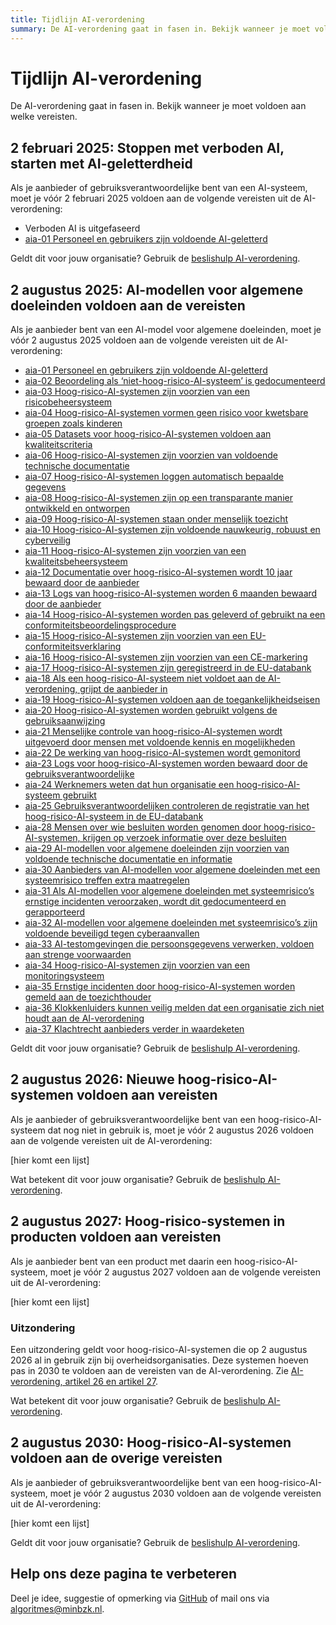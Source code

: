 ```yaml
---
title: Tijdlijn AI-verordening
summary: De AI-verordening gaat in fasen in. Bekijk wanneer je moet voldoen aan welke vereisten.
---
```


# Tijdlijn AI-verordening
De AI-verordening gaat in fasen in. Bekijk wanneer je moet voldoen aan welke vereisten.

## 2 februari 2025: Stoppen met verboden AI, starten met AI-geletterdheid
Als je aanbieder of gebruiksverantwoordelijke bent van een AI-systeem, moet je vóór 2 februari 2025 voldoen aan de volgende vereisten uit de AI-verordening:

* Verboden AI is uitgefaseerd
* [aia-01 Personeel en gebruikers zijn voldoende AI-geletterd](../vereisten/aia-01-ai-geletterdheid/index)

Geldt dit voor jouw organisatie? Gebruik de [beslishulp AI-verordening](https://ai-verordening-beslishulp.apps.digilab.network/).

## 2 augustus 2025: AI-modellen voor algemene doeleinden voldoen aan de vereisten
Als je aanbieder bent van een AI-model voor algemene doeleinden, moet je vóór 2 augustus 2025 voldoen aan de volgende vereisten uit de AI-verordening:
* [aia-01 Personeel en gebruikers zijn voldoende AI-geletterd](https://minbzk.github.io/Algoritmekader/voldoen-aan-wetten-en-regels/vereisten/aia-01-ai-geletterdheid/index.html)
* [aia-02 Beoordeling als ‘niet-hoog-risico-AI-systeem’ is gedocumenteerd](https://minbzk.github.io/Algoritmekader/voldoen-aan-wetten-en-regels/vereisten/aia-02-documentatie-beoordeling-niet-hoog-risico-ai/index.html)
* [aia-03 Hoog-risico-AI-systemen zijn voorzien van een risicobeheersysteem](https://minbzk.github.io/Algoritmekader/voldoen-aan-wetten-en-regels/vereisten/aia-03-risicobeheersysteem/index.html)
* [aia-04 Hoog-risico-AI-systemen vormen geen risico voor kwetsbare groepen zoals kinderen](https://minbzk.github.io/Algoritmekader/voldoen-aan-wetten-en-regels/vereisten/aia-04-risicobeoordeling-voor-jongeren-en-kwetsbaren/index.html)
* [aia-05 Datasets voor hoog-risico-AI-systemen voldoen aan kwaliteitscriteria](https://minbzk.github.io/Algoritmekader/voldoen-aan-wetten-en-regels/vereisten/aia-05-data-kwaliteitscriteria/index.html)
* [aia-06 Hoog-risico-AI-systemen zijn voorzien van voldoende technische documentatie](https://minbzk.github.io/Algoritmekader/voldoen-aan-wetten-en-regels/vereisten/aia-06-technische-documentatie/index.html)
* [aia-07 Hoog-risico-AI-systemen loggen automatisch bepaalde gegevens](https://minbzk.github.io/Algoritmekader/voldoen-aan-wetten-en-regels/vereisten/aia-07-automatische-logregistratie/index.html)
* [aia-08 Hoog-risico-AI-systemen zijn op een transparante manier ontwikkeld en ontworpen](https://minbzk.github.io/Algoritmekader/voldoen-aan-wetten-en-regels/vereisten/aia-08-transparantie-aan-gebruiksverantwoordelijken/index.html)
* [aia-09 Hoog-risico-AI-systemen staan onder menselijk toezicht](https://minbzk.github.io/Algoritmekader/voldoen-aan-wetten-en-regels/vereisten/aia-09-menselijk-toezicht/index.html)
* [aia-10 Hoog-risico-AI-systemen zijn voldoende nauwkeurig, robuust en cyberveilig](https://minbzk.github.io/Algoritmekader/voldoen-aan-wetten-en-regels/vereisten/aia-10-nauwkeurigheid-robuustheid-cyberbeveiliging/index.html)
* [aia-11 Hoog-risico-AI-systemen zijn voorzien van een kwaliteitsbeheersysteem](https://minbzk.github.io/Algoritmekader/voldoen-aan-wetten-en-regels/vereisten/aia-11-systeem-voor-kwaliteitsbeheer/index.html)
* [aia-12 Documentatie over hoog-risico-AI-systemen wordt 10 jaar bewaard door de aanbieder](https://minbzk.github.io/Algoritmekader/voldoen-aan-wetten-en-regels/vereisten/aia-12-bewaartermijn-voor-documentatie/index.html)
* [aia-13 Logs van hoog-risico-AI-systemen worden 6 maanden bewaard door de aanbieder](https://minbzk.github.io/Algoritmekader/voldoen-aan-wetten-en-regels/vereisten/aia-13-bewaartermijn-voor-gegenereerde-logs/index.html)
* [aia-14 Hoog-risico-AI-systemen worden pas geleverd of gebruikt na een conformiteitsbeoordelingsprocedure](https://minbzk.github.io/Algoritmekader/voldoen-aan-wetten-en-regels/vereisten/aia-14-conformiteitsbeoordeling/index.html)
* [aia-15 Hoog-risico-AI-systemen zijn voorzien van een EU-conformiteitsverklaring](https://minbzk.github.io/Algoritmekader/voldoen-aan-wetten-en-regels/vereisten/aia-15-eu-conformiteitsverklaring/index.html)
* [aia-16 Hoog-risico-AI-systemen zijn voorzien van een CE-markering](https://minbzk.github.io/Algoritmekader/voldoen-aan-wetten-en-regels/vereisten/aia-16-ce-markering/index.html)
* [aia-17 Hoog-risico-AI-systemen zijn geregistreerd in de EU-databank](https://minbzk.github.io/Algoritmekader/voldoen-aan-wetten-en-regels/vereisten/aia-17-registratieverplichtingen/index.html)
* [aia-18 Als een hoog-risico-AI-systeem niet voldoet aan de AI-verordening, grijpt de aanbieder in](https://minbzk.github.io/Algoritmekader/voldoen-aan-wetten-en-regels/vereisten/aia-18-corrigerende-maatregelen-voor-non-conforme-ai/index.html)
* [aia-19 Hoog-risico-AI-systemen voldoen aan de toegankelijkheidseisen](https://minbzk.github.io/Algoritmekader/voldoen-aan-wetten-en-regels/vereisten/aia-19-toegankelijkheidseisen/index.html)
* [aia-20 Hoog-risico-AI-systemen worden gebruikt volgens de gebruiksaanwijzing](https://minbzk.github.io/Algoritmekader/voldoen-aan-wetten-en-regels/vereisten/aia-20-gebruiksverantwoordelijken-maatregelen/index.html)
* [aia-21 Menselijke controle van hoog-risico-AI-systemen wordt uitgevoerd door mensen met voldoende kennis en mogelijkheden](https://minbzk.github.io/Algoritmekader/voldoen-aan-wetten-en-regels/vereisten/aia-21-gebruiksverantwoordelijken-menselijk-toezicht/index.html)
* [aia-22 De werking van hoog-risico-AI-systemen wordt gemonitord](https://minbzk.github.io/Algoritmekader/voldoen-aan-wetten-en-regels/vereisten/aia-22-gebruiksverantwoordelijken-monitoren-werking/index.html)
* [aia-23 Logs voor hoog-risico-AI-systemen worden bewaard door de gebruiksverantwoordelijke](https://minbzk.github.io/Algoritmekader/voldoen-aan-wetten-en-regels/vereisten/aia-23-gebruiksverantwoordelijken-bewaren-logs/index.html)
* [aia-24 Werknemers weten dat hun organisatie een hoog-risico-AI-systeem gebruikt](https://minbzk.github.io/Algoritmekader/voldoen-aan-wetten-en-regels/vereisten/aia-24-informeren-werknemers/index.html)
* [aia-25 Gebruiksverantwoordelijken controleren de registratie van het hoog-risico-AI-systeem in de EU-databank](https://minbzk.github.io/Algoritmekader/voldoen-aan-wetten-en-regels/vereisten/aia-25-gebruiksverantwoordelijken-registratieverplichtingen/index.html)
* [aia-28 Mensen over wie besluiten worden genomen door hoog-risico-AI-systemen, krijgen op verzoek informatie over deze besluiten](https://minbzk.github.io/Algoritmekader/voldoen-aan-wetten-en-regels/vereisten/aia-26-recht-op-uitleg-ai-besluiten/index.html)
* [aia-29 AI-modellen voor algemene doeleinden zijn voorzien van voldoende technische documentatie en informatie](https://minbzk.github.io/Algoritmekader/voldoen-aan-wetten-en-regels/vereisten/aia-29-ai-modellen-algemene-doeleinden/index.html)
* [aia-30 Aanbieders van AI-modellen voor algemene doeleinden met een systeemrisico treffen extra maatregelen](https://minbzk.github.io/Algoritmekader/voldoen-aan-wetten-en-regels/vereisten/aia-30-ai-modellen-algemene-doeleinden-systeemrisico/index.html)
* [aia-31 Als AI-modellen voor algemene doeleinden met systeemrisico’s ernstige incidenten veroorzaken, wordt dit gedocumenteerd en gerapporteerd](https://minbzk.github.io/Algoritmekader/voldoen-aan-wetten-en-regels/vereisten/aia-31-ai-modellen-algemene-doeleinden-systeemrisico-ernstige-incidenten/index.html)
* [aia-32 AI-modellen voor algemene doeleinden met systeemrisico’s zijn voldoende beveiligd tegen cyberaanvallen](https://minbzk.github.io/Algoritmekader/voldoen-aan-wetten-en-regels/vereisten/aia-32-ai-modellen-algemene-doeleinden-systeemrisico-cyberbeveiliging/index.html)
* [aia-33 AI-testomgevingen die persoonsgegevens verwerken, voldoen aan strenge voorwaarden](https://minbzk.github.io/Algoritmekader/voldoen-aan-wetten-en-regels/vereisten/aia-33-verwerking-in-testomgeving/index.html)
* [aia-34 Hoog-risico-AI-systemen zijn voorzien van een monitoringsysteem](https://minbzk.github.io/Algoritmekader/voldoen-aan-wetten-en-regels/vereisten/aia-34-monitoring-na-het-in-de-handel-brengen/index.html)
* [aia-35 Ernstige incidenten door hoog-risico-AI-systemen worden gemeld aan de toezichthouder](https://minbzk.github.io/Algoritmekader/voldoen-aan-wetten-en-regels/vereisten/aia-35-melding-ernstige-incidenten/index.html)
* [aia-36 Klokkenluiders kunnen veilig melden dat een organisatie zich niet houdt aan de AI-verordening](https://minbzk.github.io/Algoritmekader/voldoen-aan-wetten-en-regels/vereisten/aia-36-melding-inbreuk-op-ai-verordening/index.html)
* [aia-37 Klachtrecht aanbieders verder in waardeketen](https://minbzk.github.io/Algoritmekader/voldoen-aan-wetten-en-regels/vereisten/aia-37-recht-klacht-indienen-bij-ai-bureau/index.html)

Geldt dit voor jouw organisatie? Gebruik de [beslishulp AI-verordening](https://ai-verordening-beslishulp.apps.digilab.network/).

## 2 augustus 2026: Nieuwe hoog-risico-AI-systemen voldoen aan vereisten
Als je aanbieder of gebruiksverantwoordelijke bent van een hoog-risico-AI-systeem dat nog niet in gebruik is, moet je vóór 2 augustus 2026 voldoen aan de volgende vereisten uit de AI-verordening:

[hier komt een lijst]

Wat betekent dit voor jouw organisatie? Gebruik de [beslishulp AI-verordening](https://ai-verordening-beslishulp.apps.digilab.network/).

## 2 augustus 2027: Hoog-risico-systemen in producten voldoen aan vereisten
Als je aanbieder bent van een product met daarin een hoog-risico-AI-systeem, moet je vóór 2 augustus 2027 voldoen aan de volgende vereisten uit de AI-verordening:

[hier komt een lijst]

### Uitzondering
Een uitzondering geldt voor hoog-risico-AI-systemen die op 2 augustus 2026 al in gebruik zijn bij overheidsorganisaties. Deze systemen hoeven pas in 2030 te voldoen aan de vereisten van de AI-verordening.
Zie [AI-verordening, artikel 26 en artikel 27](https://eur-lex.europa.eu/legal-content/NL/TXT/?uri=CELEX:32024R1689#art_26).

Wat betekent dit voor jouw organisatie? Gebruik de [beslishulp AI-verordening](https://ai-verordening-beslishulp.apps.digilab.network/).

## 2 augustus 2030: Hoog-risico-AI-systemen voldoen aan de overige vereisten
Als je aanbieder of gebruiksverantwoordelijke bent van een hoog-risico-AI-systeem, moet je vóór 2 augustus 2030 voldoen aan de volgende vereisten uit de AI-verordening:

[hier komt een lijst]

Geldt dit voor jouw organisatie? Gebruik de [beslishulp AI-verordening](https://ai-verordening-beslishulp.apps.digilab.network/).

## Help ons deze pagina te verbeteren
Deel je idee, suggestie of opmerking via [GitHub](https://github.com/MinBZK/Algoritmekader/issues/new/choose) of mail ons via [algoritmes@minbzk.nl](mailto:algoritmes@minbzk.nl).
